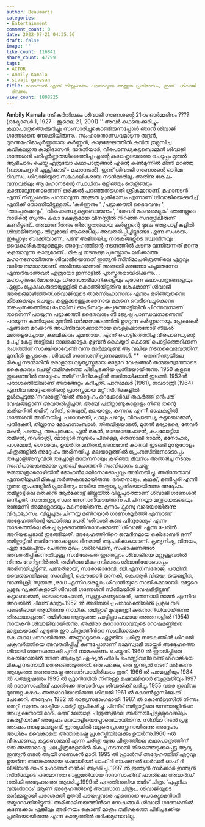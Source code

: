 ```yaml
---
author: Beaumaris
categories:
- Entertainment
comment_count: 0
date: 2022-07-21 04:35:56
draft: false
image: ''
like_count: 116841
share_count: 47799
tags:
- ACTOR
- Ambily Kamala
- sivaji ganesan
title: മഹാനടൻ എന്ന് നിസ്സംശയം പറയാവുന്ന അത്ഭുത പ്രതിഭാസം, ഇന്ന്  ശിവാജി ഗണേശന്റെ ഓർമ്മ
  ദിവസം
view_count: 1898225
---
```


**Ambily Kamala** നടികര്‍തിലകം ശിവാജി ഗണേശൻ്റെ 21-ാം ഓർമ്മദിനം ???? (ഒക്ടോബർ 1, 1927 - ജൂലൈ 21, 2001) '' അവർ കഥയെക്കുറിച്ചും കഥാപാത്രത്തെക്കുറിച്ചും സംസാരിച്ചുകൊണ്ടിരുന്നപ്പോൾ ഞാൻ ശിവാജി ഗണേശനെ നോക്കിയിരുന്നു.. സംഹാരതാണ്ഡവമാടുന്ന രുദ്രൻ, ദുരന്തമഹിമാപൂർണ്ണനായ കർണ്ണൻ, കാളമേഘത്തിൽ കവിത തുളുമ്പിച്ച കവികുലഗുരു കാളിദാസൻ, ഭാരതിയാർ, വീരപാണ്ഡ്യകട്ടബൊമ്മൻ ശിവാജി ഗണേശൻ പരിപൂർണ്ണതയിലെത്തിച്ച എന്റെ കലാഹൃദയത്തെ ചെറുപ്പം മുതൽ ആഭിചാരം ചെയ്ത എത്രയോ കഥാപാത്രങ്ങൾ എന്റെ കൺമുന്നിൽ മിന്നി മറഞ്ഞു (ബാലചന്ദ്രൻ ചുള്ളിക്കാട് - മഹാനടൻ). ഇന്ന് ശിവാജി ഗണേശന്റെ ഓർമ്മ ദിവസം. ശിവാജിയുടെ സമകാലികരായ നടൻമാരിലും അതിനു ശേഷം വന്നവരിലും ആ മഹാനടന്റെ സ്വാധീനം ഒളിഞ്ഞും തെളിഞ്ഞും കാണാവുന്നതാണെന്ന് ഒരിക്കൽ പറഞ്ഞത്ജഗതി ശ്രീകുമാറാണ്. മഹാനടൻ എന്ന് നിസ്സംശയം പറയാവുന്ന അത്ഭുത പ്രതിഭാസം എന്നാണ് ശിവാജിയെക്കുറിച്ച് എനിക്ക് തോന്നിയിട്ടുള്ളത്.. 'കർണ്ണനും ' ,'പട്ടാക്കത്തി ഭൈരവനും ', 'തങ്കപ്പതക്കവും', 'വീരപാണ്ഡ്യകട്ടബൊമ്മനും ', 'തേവർ മകനുമെല്ലാം' ഞങ്ങളുടെ നാടിന്റെ സ്വന്തം കലാ ക്ഷേത്രമായ വീനസ്സിൽ നിറഞ്ഞ സദസ്സിലിരുന്ന് കണ്ടിട്ടുണ്ട്.. അവഗണിതനും തിരസ്കൃതനുമായ കർണ്ണന്റെ ദുഃഖം അഭ്രപാളികളിൽ ശിവാജിയോളം തീവ്രമായി ആരെങ്കിലും അവതരിപ്പിച്ചിട്ടുണ്ടോ എന്ന സംശയം ഇപ്പോഴും ബാക്കിയാണ്.. പണ്ട് അഭിനയിച്ച നാടകങ്ങളുടെ സ്വാധീനവും വൈകാരികതയുമെല്ലാം അദ്ദേഹത്തിന്റെ നടനത്തിൽ കടന്നു വന്നിരുന്നത് മറന്നു കളയാവുന്ന കാര്യമാണ്.. മികച്ച നടനുള്ള പുരസ്ക്കാരം ലഭിക്കാത്ത മഹാനടനായിരുന്നു ശിവാജിയെന്നത് ഇന്ത്യൻ സിനിമാചരിത്രത്തിലെ എറ്റവും വലിയ തമാശയാണ്. അഭിനയമെന്നത് അങ്ങാടി മരുന്നോ പച്ചമരുന്നോ എന്നറിയാത്തവർ എത്രയോ ഇന്നാട്ടിൽ പുരസ്കൃതരായിരിക്കുന്നു.. . മഹാപുരുഷൻമാരെയും ധീരദേശാഭിമാനികളെയും പുരാണ കഥാപാത്രങ്ങളെയും എല്ലാം പ്രേക്ഷകരുടെയുള്ളിൽ കൊത്തിയിട്ടതിനു ശേഷമാണ് ശിവാജി അരങ്ങൊഴിഞ്ഞത്.ശിവാജിയുടെ താരസിംഹാസനം എന്നും ഒഴിഞ്ഞുതന്നെ കിടക്കുകയും ചെയ്യും. കള്ളക്കടത്തുകാരനായ മകനെ വെടിവെച്ചുകൊന്ന തങ്കപ്പതക്കത്തിലെ പോലീസ് ഓഫീസറും കുപ്പത്തൊട്ടിയിൽ പിറന്നവനാണ് താനെന്ന് പറയുന്ന പട്ടാക്കത്തി ഭൈരവനും നീ ജ്യേഷ്ഠ പാണ്ഡവനാണെന്ന് പറയുന്ന കുന്തിയുടെ മുന്നിൽ ധർമ്മസങ്കടത്തിൽ ഉഴറുന്ന കർണ്ണനെയും പ്രേക്ഷകർ എങ്ങനെ മറക്കാൻ അധിനിവേശക്കാരനായ വെള്ളക്കാരനോട് നീങ്കൾ മഞ്ഞളരാച്ചായ ,കഞ്ചിക്കലം ചുമന്തായ.. എന്ന് പൊട്ടിത്തെറിച്ച വീരപാണ്ഡ്യന്റെ പേച്ച് കേട്ട് നാട്ടിലെ ഓലക്കൊട്ടക മുഴുവൻ കൈയ്യടി കൊണ്ട് പൊട്ടിത്തെറിക്കുന്ന രംഗത്തിന് സാക്ഷിയാവേണ്ടി വന്ന ഓർമ്മയുണ്ട്.ആ വലിയ നടനവൈഭവത്തിന് മുന്നിൽ കൂപ്പുകൈ.. ശിവാജി ഗണേശന് പ്രണാമങ്ങൾ. ** &nbsp; തെന്നിന്ത്യയിലെ മികച്ച നടന്മാരില്‍ ഒരാളായ വ്യത്യസ്തമായ ഒട്ടേറേ വേഷങ്ങള്‍ തന്മയത്വത്തോടെ കൈകാര്യം ചെയ്ത് തമിഴകത്തെ പിടിച്ചടക്കിയ പ്രതിഭയായിരുന്നു. 1950 കളുടെ തുടക്കത്തിൽ അദ്ദേഹം തമിഴ് സിനിമകളിൽ അഭിനയിക്കാൻ തുടങ്ങി. 1952ൽ പരാശക്തിയിലാണ് അരങ്ങേറ്റം കുറിച്ചത്. പാസമലർ (1961), നവരാത്രി (1964) എന്നിവ അദ്ദേഹത്തിന്റെ പ്രശസ്തമായ മറ്റ് സിനിമകളിൽ ഉൾപ്പെടുന്നു.'നവരാത്രി'യിൽ അദ്ദേഹം റെക്കോർഡ് തകർത്ത് ഒൻപത് വേഷങ്ങളാണ് അവതരിപ്പിച്ചത്. അഞ്ച് പതിറ്റാണ്ടുകളോളം നീണ്ട തന്റെ കരിയറിൽ തമിഴ്, ഹിന്ദി, തെലുങ്ക്, മലയാളം, കന്നഡ എന്നീ ഭാഷകളിൽ ഗണേശൻ അഭിനയിച്ചു. പരാശക്തി, പാലും പഴവും, വീരപാണ്ഡ്യ കട്ടബൊമ്മന്‍, പതിഭക്തി, തില്ലാനാ മോഹനാംബാള്‍, തിരുവിളയാടല്‍, മുതല്‍ മര്യാദൈ, തേവര്‍ മകന്‍, പടയപ്പ, തങ്കപ്പതക്കം, എന്‍ മകന്‍, രാജരാജചോഴന്‍, കപ്പലോട്ടിയ തമിഴന്‍, നവരാത്രി, മോട്ടോര്‍ സുന്ദരം പിള്ളൈ, തെന്നാലി രാമന്‍, മനോഹര, പാശമലര്‍, ഗൌരവം, ഉയര്‍ന്ത മനിതന്‍,അന്തമാന്‍ കാതലി തുടങ്ങി മുന്നൂറോളം ചിത്രങ്ങളില്‍ അദ്ദേഹം അഭിനയിച്ചു. മലയാളത്തില്‍ പ്രേംനസീറിനോടൊപ്പം തച്ചോളിഅമ്പുവിൽ തച്ചോളി ഒതേനനായും കഴിഞ്ഞ ദിവസം അന്തരിച്ച നടനും സംവിധായകനുമായ പ്രതാപ് പോത്തൻ സംവിധാനം ചെയ്ത ഒരുയാത്രാമൊഴിയിൽ മോഹൻലാലിനോടൊപ്പവും അഭിനയിച്ചു. അഭിനേതാവ് എന്നതിലുപരി മികച്ച നർത്തകനുമായിരുന്നു. ഭരതനാട്യം, കഥക്, മണിപ്പൂരി എന്നീ നൃത്ത രൂപങ്ങളിൽ പ്രാവീണ്യം നേടിയ അതുല്യ പ്രതിഭയായിരുന്നു അദ്ദേഹം. തമിഴ്നാട്ടിലെ തെക്കന്‍ ആര്‍ക്കോട്ട് ജില്ലയില്‍ വില്ലുപുരത്താണ് ശിവാജി ഗണേശന്‍ ജനിച്ചത്. സ്വാതന്ത്ര്യ സമര സേനാനിയായിരുന്ന പി.ചിന്നയ്യാ മന്ത്രായരുടെയും രാജമണി അമ്മാളുടെയും മകനായിരുന്നു. മൂന്നാം ക്ലാസു വരെയായിരുന്നു വിദ്യാഭ്യാസം. വില്ലുപുരം ചിന്നയ്യ മൺറയാർ ഗണേശമൂർത്തി എന്നാണ് അദ്ദേഹത്തിന്റെ യഥാർത്ഥ പേര്. ‘ശിവാജി കണ്ട ഹിന്ദുരാജ്യം’ എന്ന നാടകത്തിലെ മികച്ച പ്രകടനത്തിനുശേഷമാണ് ‘ശിവാജി’ എന്ന പേരിൽ അറിയപ്പെടാൻ തുടങ്ങിയത്. അദ്ദേഹത്തിന്‍റെ ജന്മദിനമായ ഒക്‍ടോബര്‍ ഒന്ന് തമിഴ്നാട്ടില്‍ അഭിനേതാക്കളുടെ ദിനമായി ആചരിക്കുകയാണ്. കൃത്യനിഷ്ഠ, വിനയം, ഏതു മേക്കപ്പിനും ചേരുന്ന മുഖം, ശരീരഘടന, സംഭാഷണങ്ങള്‍ അവതരിപ്പിക്കുന്നതിലുള്ള സവിശേഷത ഇതെല്ലാം ശിവാജിയെ മറ്റുള്ളവരില്‍ നിന്നും വേറിട്ടുനിര്‍ത്തി. തമിഴിലെ മിക്ക നടിമാരും ശിവാജിയോടൊപ്പം അഭിനയിച്ചിട്ടുണ്ട്. പണ്ടരീഭായ്, സരോജാദേവി, ബി.എസ്.സരോജ, പത്മിനി, വൈജയന്തിമാല, സാവിത്രി, ഷൌക്കാര്‍ ജാനകി, കെ.ആര്‍.വിജയ, ജയലളിത, വാണിശ്രീ, സുജാത ,രാധ എന്നിവരെല്ലാം ശിവാജിയുടെ നായികമാരായി. ഒട്ടേറെ പ്രമുഖ വ്യക്തികളായി ശിവാജി ഗണേശന്‍ സിനിമയില്‍ വേഷമിട്ടിട്ടുണ്ട്. കട്ടബൊമ്മന്‍, രാജരാജചോഴന്‍, സുബ്രഹ്മണ്യഭാരതി, തെന്നാലി രാമന്‍ എന്നിവ അവയില്‍ ചിലത് മാത്രം.1952 ല്‍ അഭിനയിച്ച പരാശക്തിയില്‍ പ്രമുഖ നടി പണ്ടരീഭായി ആയിരുന്നു നായിക. തമിഴ്നാട് മുഖ്യമന്ത്രി കരുനാനിധിയായിരുന്നു തിരക്കഥാകൃത്ത്. തമിഴിലെ ആദ്യത്തെ പാട്ടില്ലാ പടമായ അന്തനാളില്‍ (1954) നായകന്‍ ശിവാജിയായിരുന്നു. അകിരാ കുറോസോവയുടെ റോഷമണ്ണിനെ മാതൃകയാക്കി എടുത്ത ഈ ചിത്രത്തിന്‍റെ സംവിധായകന്‍ കെ.ബാലചന്ദറായിരുന്നു. അണ്ണാദുരൈ ഏഴുതിയ ചരിത്ര നാടകത്തില്‍ ശിവാജി ചക്രവര്‍ത്തിയെ അവതരിപ്പിച്ച് കണ്ടപ്പോഴാണ് രാമസ്വാമി നായ്ക്കര്‍ അദ്ദേഹത്തെ ശിവാജി ഗണേശനാക്കി പുനര്‍ നാമകരണം ചെയ്തത്. 1960 ല്‍ ഈജിപ്തിലെ കെയ്‌റോയില്‍ നടന്ന ആഫ്രോ ഏഷ്യന്‍ ഫിലിം ഫെസ്റ്റിവലിലാണ് ശിവാജിയെ മികച്ച നടനായി തെരഞ്ഞെടുത്തത്. ഒരു പക്ഷെ, ഒരു ഇന്ത്യന്‍ നടന് ലഭിക്കുന്ന ആദ്യത്തെ അന്താരാഷ്ട്ര അവാര്‍ഡായിരിക്കാം ഇത്. 1966 ല്‍ പത്മശ്രീയും 1984 ല്‍ പത്മഭൂഷണും 1995 ല്‍ ഫ്രാന്‍സില്‍ നിന്നുള്ള ഷെവലിയാര്‍ ബഹുമതിയും 1997 ല്‍ ദാദാസാഹിബ് ഫാല്‍ക്കേ അവാര്‍ഡും ശിവാജിക്ക് ലഭിച്ചു. 1955 വരെ ദ്രാവിഡ മുന്നേറ്റ കഴകം അനുഭാവിയായിരുന്ന ശിവാജി 1961 ല്‍ കോണ്‍ഗ്രസിലേക്ക് ചേക്കേറി. അദ്ദേഹം 1982 ല്‍ രാജ്യസഭാംഗമായി. 1987 ല്‍ കോണ്‍ഗ്രസില്‍ നിന്നും തെറ്റി സ്വന്തം രാഷ്ട്രീയ പാര്‍ട്ടി രൂപീകരിച്ചു. പിന്നീട് തമിഴ്നാട്ടിലെ ജനതാദളിന്‍റെ അധ്യക്ഷനായി മാറി. രണ്ട് മലയാള ചിത്രങ്ങളിലെ അഭിനയിച്ചിട്ടുള്ളുവെങ്കിലും കേരളീയര്‍ക്ക് അദ്ദേഹം മലയാളിയെപ്പോലെയായിരുന്നു. സിനിമാ നടന്‍ പ്രഭു അടക്കം നാലു മക്കളുണ്ട്. ഇന്ത്യയിൽ വളരെ പ്രശസ്തനായിരുന്നു അദ്ദേഹം അധികം വൈകാതെ അന്താരാഷ്ട്ര പ്രശസ്തിയിലേക്കും ഉയർന്നു.1960 -ൽ വീരപാണ്ഡ്യ കട്ടബൊമ്മൻ എന്ന ചരിത്ര യുദ്ധ ചിത്രത്തിലെ കഥാപാത്രത്തിന് ഒരു അന്താരാഷ്ട്ര ചലച്ചിത്രമേളയിൽ മികച്ച നടനായി തിരഞ്ഞെടുക്കപ്പെട്ട ആദ്യ ഇന്ത്യൻ നടൻ ആയി ഗണേശൻ മാറി. 1995 ൽ ഫ്രാൻസ് അദ്ദേഹത്തിന് ഏറ്റവും ഉയർന്ന അലങ്കാരമായ ഷെവലിയർ ഓഫ് ദി നാഷണൽ ഓർഡർ ഓഫ് ദി ലീജിയൻ ഓഫ് ഹോണർ നൽകി ആദരിച്ചു. 1997 ൽ ഇന്ത്യൻ സർക്കാർ ഇന്ത്യൻ സിനിമയുടെ പരമോന്നത ബഹുമതിയായ ദാദാസാഹിബ് ഫാൽക്കെ അവാർഡ് നൽകി അദ്ദേഹത്തെ ആദരിച്ചു.1999ൽ പുറത്തിറങ്ങിയ തമിഴ് ചിത്രം ‘പൂപ്പറിക വരുഗിറോം’ ആണ് അദ്ദേഹത്തിന്റെ അവസാന ചിത്രം.. ശിവാജിയുടെ ഓര്‍മ്മയ്ക്കായി പരാശക്തി മുതല്‍ പടയപ്പവരെ എന്നൊരു ഡോക്യുമെന്‍ററി തയ്യാറാക്കിയിട്ടുണ്ട്. അമിതാഭിനയത്തിന്‍റെ ദോഷങ്ങള്‍ ശിവാജി ഗണേശനില്‍ കണ്ടേക്കാം എങ്കിലും അഭിനയം കൊണ്ട് മാത്രം തമിഴകത്തെ പിടിച്ചടക്കിയ പ്രതിഭയായിരുന്നു എന്ന കാര്യത്തില്‍ തര്‍ക്കമുണ്ടാവില്ല.